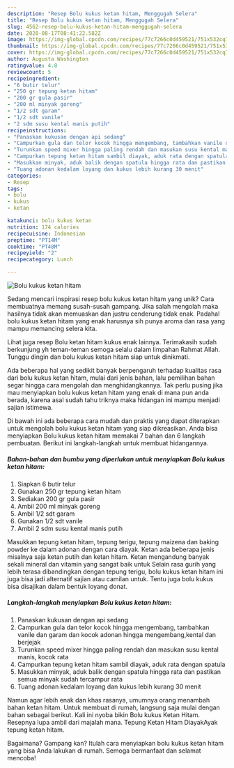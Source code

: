 ```yaml
---
description: "Resep Bolu kukus ketan hitam, Menggugah Selera"
title: "Resep Bolu kukus ketan hitam, Menggugah Selera"
slug: 4562-resep-bolu-kukus-ketan-hitam-menggugah-selera
date: 2020-08-17T08:41:22.582Z
image: https://img-global.cpcdn.com/recipes/77c7266c0d459521/751x532cq70/bolu-kukus-ketan-hitam-foto-resep-utama.jpg
thumbnail: https://img-global.cpcdn.com/recipes/77c7266c0d459521/751x532cq70/bolu-kukus-ketan-hitam-foto-resep-utama.jpg
cover: https://img-global.cpcdn.com/recipes/77c7266c0d459521/751x532cq70/bolu-kukus-ketan-hitam-foto-resep-utama.jpg
author: Augusta Washington
ratingvalue: 4.8
reviewcount: 5
recipeingredient:
- "6 butir telur"
- "250 gr tepung ketan hitam"
- "200 gr gula pasir"
- "200 ml minyak goreng"
- "1/2 sdt garam"
- "1/2 sdt vanile"
- "2 sdm susu kental manis putih"
recipeinstructions:
- "Panaskan kukusan dengan api sedang"
- "Campurkan gula dan telor kocok hingga mengembang, tambahkan vanile dan garam dan kocok adonan hingga mengembang,kental dan berjejak"
- "Turunkan speed mixer hingga paling rendah dan masukan susu kental manis, kocok rata"
- "Campurkan tepung ketan hitam sambil diayak, aduk rata dengan spatula"
- "Masukkan minyak, aduk balik dengan spatula hingga rata dan pastikan semua minyak sudah tercampur rata"
- "Tuang adonan kedalam loyang dan kukus lebih kurang 30 menit"
categories:
- Resep
tags:
- bolu
- kukus
- ketan

katakunci: bolu kukus ketan 
nutrition: 174 calories
recipecuisine: Indonesian
preptime: "PT14M"
cooktime: "PT48M"
recipeyield: "2"
recipecategory: Lunch

---
```



![Bolu kukus ketan hitam](https://img-global.cpcdn.com/recipes/77c7266c0d459521/751x532cq70/bolu-kukus-ketan-hitam-foto-resep-utama.jpg)

Sedang mencari inspirasi resep bolu kukus ketan hitam yang unik? Cara membuatnya memang susah-susah gampang. Jika salah mengolah maka hasilnya tidak akan memuaskan dan justru cenderung tidak enak. Padahal bolu kukus ketan hitam yang enak harusnya sih punya aroma dan rasa yang mampu memancing selera kita.

Lihat juga resep Bolu ketan hitam kukus enak lainnya. Terimakasih sudah berkunjung yh teman-teman semoga selalu dalam limpahan Rahmat Allah. Tunggu dingin dan bolu kukus ketan hitam siap untuk dinikmati.

Ada beberapa hal yang sedikit banyak berpengaruh terhadap kualitas rasa dari bolu kukus ketan hitam, mulai dari jenis bahan, lalu pemilihan bahan segar hingga cara mengolah dan menghidangkannya. Tak perlu pusing jika mau menyiapkan bolu kukus ketan hitam yang enak di mana pun anda berada, karena asal sudah tahu triknya maka hidangan ini mampu menjadi sajian istimewa.


Di bawah ini ada beberapa cara mudah dan praktis yang dapat diterapkan untuk mengolah bolu kukus ketan hitam yang siap dikreasikan. Anda bisa menyiapkan Bolu kukus ketan hitam memakai 7 bahan dan 6 langkah pembuatan. Berikut ini langkah-langkah untuk membuat hidangannya.

<!--inarticleads1-->

##### Bahan-bahan dan bumbu yang diperlukan untuk menyiapkan Bolu kukus ketan hitam:

1. Siapkan 6 butir telur
1. Gunakan 250 gr tepung ketan hitam
1. Sediakan 200 gr gula pasir
1. Ambil 200 ml minyak goreng
1. Ambil 1/2 sdt garam
1. Gunakan 1/2 sdt vanile
1. Ambil 2 sdm susu kental manis putih


Masukkan tepung ketan hitam, tepung terigu, tepung maizena dan baking powder ke dalam adonan dengan cara diayak. Ketan ada beberapa jenis misalnya saja ketan putih dan ketan hitam. Ketan mengandung banyak sekali mineral dan vitamin yang sangat baik untuk Selain rasa gurih yang lebih terasa dibandingkan dengan tepung terigu, bolu kukus ketan hitam ini juga bisa jadi alternatif sajian atau camilan untuk. Tentu juga bolu kukus bisa disajikan dalam bentuk loyang donat. 

<!--inarticleads2-->

##### Langkah-langkah menyiapkan Bolu kukus ketan hitam:

1. Panaskan kukusan dengan api sedang
1. Campurkan gula dan telor kocok hingga mengembang, tambahkan vanile dan garam dan kocok adonan hingga mengembang,kental dan berjejak
1. Turunkan speed mixer hingga paling rendah dan masukan susu kental manis, kocok rata
1. Campurkan tepung ketan hitam sambil diayak, aduk rata dengan spatula
1. Masukkan minyak, aduk balik dengan spatula hingga rata dan pastikan semua minyak sudah tercampur rata
1. Tuang adonan kedalam loyang dan kukus lebih kurang 30 menit


Namun agar lebih enak dan khas rasanya, umumnya orang menambah bahan ketan hitam. Untuk membuat di rumah, langsung saja mulai dengan bahan sebagai berikut. Kali ini nyoba bikin Bolu kukus Ketan Hitam. Resepnya lupa ambil dari majalah mana. Tepung Ketan Hitam DiayakAyak tepung ketan hitam. 

Bagaimana? Gampang kan? Itulah cara menyiapkan bolu kukus ketan hitam yang bisa Anda lakukan di rumah. Semoga bermanfaat dan selamat mencoba!
